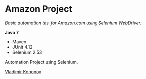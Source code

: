 # Amazon Project

*Basic automation test for Amazon.com using Selenium WebDriver.*

**Java 7**

* Maven
* JUnit 4.12
* Selenium 2.53


Automation Project using Selenium.

[Vladimir Kononov](https://github.com/vladimirkononov/)